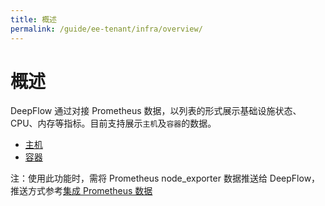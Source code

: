 ```yaml
---
title: 概述
permalink: /guide/ee-tenant/infra/overview/
---
```


# 概述

DeepFlow 通过对接 Prometheus 数据，以列表的形式展示基础设施状态、CPU、内存等指标。目前支持展示`主机`及`容器`的数据。

* [主机](./02-host.md)
* [容器](./service-list/)

注：使用此功能时，需将 Prometheus node_exporter 数据推送给 DeepFlow，推送方式参考[集成 Prometheus 数据](../../../07-integration/02-input/01-metrics/02-prometheus.md)
